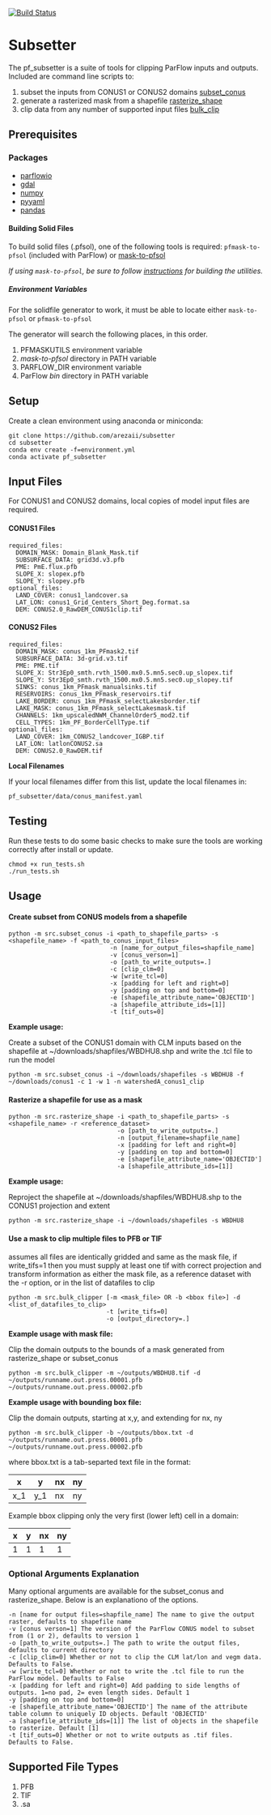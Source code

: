 [![Build Status](http://travis-ci.com/arezaii/subsetter.svg?branch=master)](http://travis-ci.com/arezaii/subsetter)

# Subsetter
The pf_subsetter is a suite of tools for clipping ParFlow inputs and outputs. Included are command
line scripts to: 

1. subset the inputs from CONUS1 or CONUS2 domains [subset_conus](#Use_a_mask_to_clip_multiple_files_to_PFB_or_TIF)
2. generate a rasterized mask from a shapefile [rasterize_shape](#Create_subset_from_CONUS_models_from_a_shapefile)
3. clip data from any number of supported input files [bulk_clip](#Rasterize_a_shapefile_for_use_as_a_mask)


## Prerequisites

### Packages
* [parflowio](https://github.com/hydroframe/parflowio)
* [gdal](https://gdal.org/download.html)
* [numpy](https://numpy.org/install/)
* [pyyaml](https://pypi.org/project/PyYAML/)
* [pandas](https://pandas.pydata.org/)


#### Building Solid Files

To build solid files (.pfsol), one of the following tools is required:
`pfmask-to-pfsol` (included with ParFlow) 
or
[mask-to-pfsol](https://github.com/smithsg84/pf-mask-utilities.git)

*If using `mask-to-pfsol`, be sure to follow [instructions](https://github.com/smithsg84/pf-mask-utilities.git) for building the utilities.*

##### Environment Variables

For the solidfile generator to work, it must be able to locate either `mask-to-pfsol` or `pfmask-to-pfsol`

The generator will search the following places, in this order.
1. PFMASKUTILS environment variable
2. *mask-to-pfsol* directory in PATH variable
3. PARFLOW_DIR environment variable 
4. ParFlow *bin* directory in PATH variable


## Setup

Create a clean environment using anaconda or miniconda:

```
git clone https://github.com/arezaii/subsetter
cd subsetter
conda env create -f=environment.yml
conda activate pf_subsetter
```

## Input Files

For CONUS1 and CONUS2 domains, local copies of model input files are required.  

#### CONUS1 Files

    required_files:
      DOMAIN_MASK: Domain_Blank_Mask.tif
      SUBSURFACE_DATA: grid3d.v3.pfb
      PME: PmE.flux.pfb
      SLOPE_X: slopex.pfb
      SLOPE_Y: slopey.pfb
    optional_files:
      LAND_COVER: conus1_landcover.sa
      LAT_LON: conus1_Grid_Centers_Short_Deg.format.sa
      DEM: CONUS2.0_RawDEM_CONUS1clip.tif

#### CONUS2 Files

    required_files:
      DOMAIN_MASK: conus_1km_PFmask2.tif
      SUBSURFACE_DATA: 3d-grid.v3.tif
      PME: PME.tif
      SLOPE_X: Str3Ep0_smth.rvth_1500.mx0.5.mn5.sec0.up_slopex.tif
      SLOPE_Y: Str3Ep0_smth.rvth_1500.mx0.5.mn5.sec0.up_slopey.tif
      SINKS: conus_1km_PFmask_manualsinks.tif
      RESERVOIRS: conus_1km_PFmask_reservoirs.tif
      LAKE_BORDER: conus_1km_PFmask_selectLakesborder.tif
      LAKE_MASK: conus_1km_PFmask_selectLakesmask.tif
      CHANNELS: 1km_upscaledNWM_ChannelOrder5_mod2.tif
      CELL_TYPES: 1km_PF_BorderCellType.tif
    optional_files:
      LAND_COVER: 1km_CONUS2_landcover_IGBP.tif
      LAT_LON: latlonCONUS2.sa
      DEM: CONUS2.0_RawDEM.tif

**Local Filenames**

If your local filenames differ from this list, update the local filenames in:

`pf_subsetter/data/conus_manifest.yaml`
 


## Testing

Run these tests to do some basic checks to make sure the tools are working correctly after install or update.

```
chmod +x run_tests.sh
./run_tests.sh
```

## Usage


#### Create subset from CONUS models from a shapefile
```
python -m src.subset_conus -i <path_to_shapefile_parts> -s <shapefile_name> -f <path_to_conus_input_files> 
                            -n [name_for_output_files=shapfile_name] 
                            -v [conus_verson=1] 
                            -o [path_to_write_outputs=.] 
                            -c [clip_clm=0]
                            -w [write_tcl=0]
                            -x [padding for left and right=0]
                            -y [padding on top and bottom=0]
                            -e [shapefile_attribute_name='OBJECTID']
                            -a [shapefile_attribute_ids=[1]]
                            -t [tif_outs=0]

```
**Example usage:**

Create a subset of the CONUS1 domain with CLM inputs based on the shapefile at ~/downloads/shapfiles/WBDHU8.shp and write the .tcl file to run the model
```
python -m src.subset_conus -i ~/downloads/shapefiles -s WBDHU8 -f ~/downloads/conus1 -c 1 -w 1 -n watershedA_conus1_clip
```

#### Rasterize a shapefile for use as a mask
```
python -m src.rasterize_shape -i <path_to_shapefile_parts> -s <shapefile_name> -r <reference_dataset> 
                              -o [path_to_write_outputs=.] 
                              -n [output_filename=shapfile_name] 
                              -x [padding for left and right=0]
                              -y [padding on top and bottom=0]
                              -e [shapefile_attribute_name='OBJECTID'] 
                              -a [shapefile_attribute_ids=[1]]
```


**Example usage:**

Reproject the shapefile at ~/downloads/shapfiles/WBDHU8.shp to the CONUS1 projection and extent
```
python -m src.rasterize_shape -i ~/downloads/shapefiles -s WBDHU8
```


#### Use a mask to clip multiple files to PFB or TIF

assumes all files are identically gridded and same as the mask file, if write_tifs=1 then you
must supply at least one tif with correct projection and transform information as either the mask file, 
as a reference dataset with the -r option, or in the list of datafiles to clip
```
python -m src.bulk_clipper [-m <mask_file> OR -b <bbox file>] -d <list_of_datafiles_to_clip> 
                           -t [write_tifs=0] 
                           -o [output_directory=.]
```
**Example usage with mask file:**

Clip the domain outputs to the bounds of a mask generated from rasterize_shape or subset_conus
```
python -m src.bulk_clipper -m ~/outputs/WBDHU8.tif -d ~/outputs/runname.out.press.00001.pfb ~/outputs/runname.out.press.00002.pfb
```

**Example usage with bounding box file:**

Clip the domain outputs, starting at x,y, and extending for nx, ny
```
python -m src.bulk_clipper -b ~/outputs/bbox.txt -d ~/outputs/runname.out.press.00001.pfb ~/outputs/runname.out.press.00002.pfb
```
where bbox.txt is a tab-separted text file in the format:

| x   | y   | nx | ny |
|-----|-----|----|----|
| x_1 | y_1 | nx | ny |

Example bbox clipping only the very first (lower left) cell in a domain:

| x   | y   | nx | ny |
|-----|-----|----|----|
| 1 | 1 | 1 | 1 |

### Optional Arguments Explanation

Many optional arguments are available for the subset_conus and rasterize_shape. Below is an explanationo of the options.
```
-n [name for output files=shapfile_name] The name to give the output raster, defaults to shapefile name
-v [conus verson=1] The version of the ParFlow CONUS model to subset from (1 or 2), defaults to version 1
-o [path_to_write_outputs=.] The path to write the output files, defaults to current directory
-c [clip_clim=0] Whether or not to clip the CLM lat/lon and vegm data. Defaults to False.
-w [write_tcl=0] Whether or not to write the .tcl file to run the ParFlow model. Defaults to False
-x [padding for left and right=0] Add padding to side lengths of outputs. 1=no pad, 2= even length sides. Default 1 
-y [padding on top and bottom=0]
-e [shapefile_attribute_name='OBJECTID'] The name of the attribute table column to uniquely ID objects. Default 'OBJECTID' 
-a [shapefile_attribute_ids=[1]] The list of objects in the shapefile to rasterize. Default [1]
-t [tif_outs=0] Whether or not to write outputs as .tif files. Defaults to False.
```


## Supported File Types

1. PFB
2. TIF
3. .sa